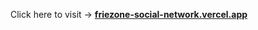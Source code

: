 <span>Click here to visit -> </span> <a href="https://tictactoe-five-tau.vercel.app/" target="_blank"><strong>friezone-social-network.vercel.app</strong></a>
